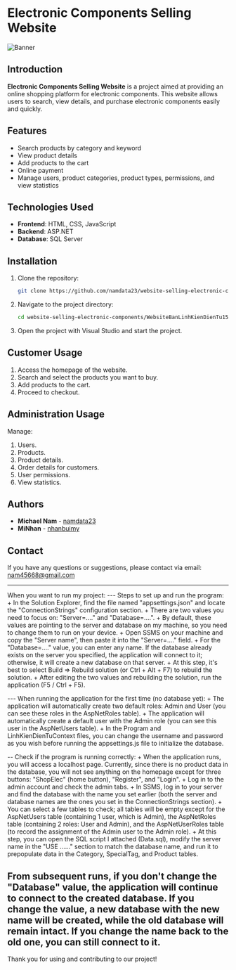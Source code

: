 # Electronic Components Selling Website

![Banner](https://png.pngtree.com/png-clipart/20220627/original/pngtree-colored-isolated-semiconductor-electronic-components-isometric-icon-set-with-motherboard-chips-png-image_8207768.png)

## Introduction

**Electronic Components Selling Website** is a project aimed at providing an online shopping platform for electronic components. This website allows users to search, view details, and purchase electronic components easily and quickly.

## Features

- Search products by category and keyword
- View product details
- Add products to the cart
- Online payment
- Manage users, product categories, product types, permissions, and view statistics

## Technologies Used

- **Frontend**: HTML, CSS, JavaScript
- **Backend**: ASP.NET
- **Database**: SQL Server

## Installation

1. Clone the repository:
    ```bash
    git clone https://github.com/namdata23/website-selling-electronic-components.git
    ```

2. Navigate to the project directory:
    ```bash
    cd website-selling-electronic-components/WebsiteBanLinhKienDienTu15
    ```

3. Open the project with Visual Studio and start the project.

## Customer Usage

1. Access the homepage of the website.
2. Search and select the products you want to buy.
3. Add products to the cart.
4. Proceed to checkout.

## Administration Usage

Manage:
1. Users.
2. Products.
3. Product details.
4. Order details for customers.
5. User permissions.
6. View statistics.

## Authors

- **Michael Nam** - [namdata23](https://github.com/namdata23)
- **MiNhan** -  [nhanbuimy](https://github.com/nhanbuimy)

## Contact

If you have any questions or suggestions, please contact via email: nam45668@gmail.com

---
When you want to run my project: 
--- Steps to set up and run the program:
	+ In the Solution Explorer, find the file named "appsettings.json" and locate the "ConnectionStrings" configuration section.
	+ There are two values you need to focus on: "Server=...." and "Database=....".
	+ By default, these values are pointing to the server and database on my machine, so you need to change them to run on your device.
	+ Open SSMS on your machine and copy the "Server name", then paste it into the "Server=...." field.
	+ For the "Database=...." value, you can enter any name. If the database already exists on the server you specified, the application will connect to it; otherwise, it will create a new database on that server.
	+ At this step, it's best to select Build => Rebuild solution (or Ctrl + Alt + F7) to rebuild the solution.
	+ After editing the two values and rebuilding the solution, run the application (F5 / Ctrl + F5).

--- When running the application for the first time (no database yet):
	+ The application will automatically create two default roles: Admin and User (you can see these roles in the AspNetRoles table).
	+ The application will automatically create a default user with the Admin role (you can see this user in the AspNetUsers table).
	+ In the Program and LinhKienDienTuContext files, you can change the username and password as you wish before running the appsettings.js file to initialize the database.

-- Check if the program is running correctly:
	+ When the application runs, you will access a localhost page. Currently, since there is no product data in the database, you will not see anything on the homepage except for three buttons: "ShopElec" (home button), "Register", and "Login".
	+ Log in to the admin account and check the admin tabs.
	+ In SSMS, log in to your server and find the database with the name you set earlier (both the server and database names are the ones you set in the ConnectionStrings section).
	+ You can select a few tables to check; all tables will be empty except for the AspNetUsers table (containing 1 user, which is Admin), the AspNetRoles table (containing 2 roles: User and Admin), and the AspNetUserRoles table (to record the assignment of the Admin user to the Admin role).
	+ At this step, you can open the SQL script I attached (Data.sql), modify the server name in the "USE ......" section to match the database name, and run it to prepopulate data in the Category, SpecialTag, and Product tables.

From subsequent runs, if you don't change the "Database" value, the application will continue to connect to the created database. If you change the value, a new database with the new name will be created, while the old database will remain intact. If you change the name back to the old one, you can still connect to it.
---------------------
Thank you for using and contributing to our project!
